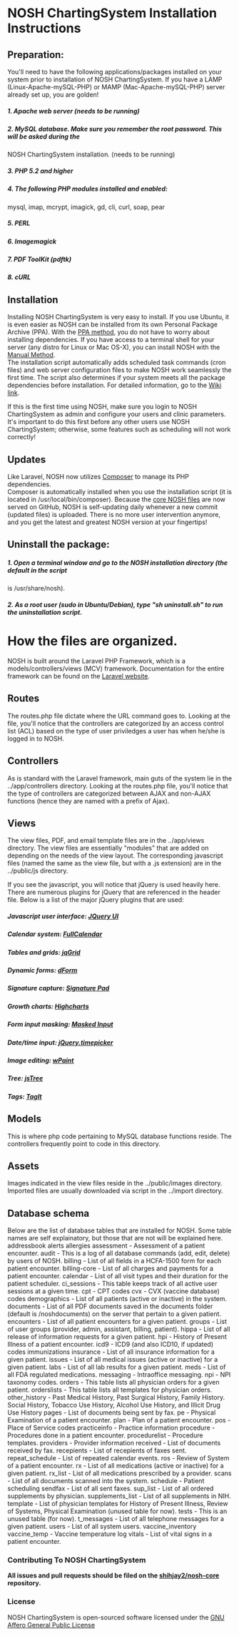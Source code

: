 # NOSH ChartingSystem Installation Instructions

## Preparation:
You'll need to have the following applications/packages installed on your system prior to installation
of NOSH ChartingSystem.  If you have a LAMP (Linux-Apache-mySQL-PHP) or MAMP (Mac-Apache-mySQL-PHP) server
already set up, you are golden!

##### 1. Apache web server (needs to be running)
##### 2. MySQL database.  Make sure you remember the root password.  This will be asked during the
NOSH ChartingSystem installation. (needs to be running)
##### 3. PHP 5.2 and higher
##### 4. The following PHP modules installed and enabled: 
mysql, imap, mcrypt, imagick, gd, cli, curl, soap, pear
##### 5. PERL
##### 6. Imagemagick
##### 7. PDF ToolKit (pdftk)
##### 8. cURL

## Installation
Installing NOSH ChartingSystem is very easy to install.  If you use Ubuntu, it is even easier as NOSH can be installed from its own 
Personal Package Archive (PPA).  With the [PPA method](https://github.com/shihjay2/nosh-cs/wiki/Installation#ubuntu-ppa), you do not 
have to worry about installing dependencies.  If you have access to a terminal shell for your server (any distro for Linux or 
Mac OS-X), you can install NOSH with the [Manual Method](https://github.com/shihjay2/nosh-cs/wiki/Installation#manual-method).  
The installation script automatically adds scheduled task commands (cron files) and web server configuration files to make NOSH 
work seamlessly the first time.  The script also determines if your system meets all the package dependencies before installation.
For detailed information, go to the [Wiki link](https://github.com/shihjay2/nosh-cs/wiki/Installation#ubuntu-ppa).

If this is the first time using NOSH, make sure you login to NOSH ChartingSystem as admin and configure your users and clinic 
parameters.  It's important to do this first before any other users use NOSH ChartingSystem; otherwise, 
some features such as scheduling will not work correctly!

## Updates
Like Laravel, NOSH now utilizes [Composer](http://getcomposer.org) to manage its PHP dependencies.  
Composer is automatically installed when you use the installation script (it is located in /usr/local/bin/composer).
Because the [core NOSH files](https://github.com/shihjay2/nosh-core/) are now served on GitHub, NOSH is self-updating daily
whenever a new commit (updated files) is uploaded.  There is no more user intervention anymore, and you get the latest and greatest 
NOSH version at your fingertips!

## Uninstall the package:
##### 1. Open a terminal window and go to the NOSH installation directory (the default in the script
is /usr/share/nosh).
##### 2. As a root user (sudo in Ubuntu/Debian), type "sh uninstall.sh" to run the uninstallation script.

# How the files are organized.

NOSH is built around the Laravel PHP Framework, which is a models/controllers/views (MCV) framework.
Documentation for the entire framework can be found on the [Laravel website](http://laravel.com/docs).

## Routes
The routes.php file dictate where the URL command goes to.  Looking at the file, you'll notice that the controllers are
categorized by an access control list (ACL) based on the type of user priviledges a user has when he/she is logged in to NOSH.

## Controllers
As is standard with the Laravel framework, main guts of the system lie in the ../app/controllers directory.  Looking at the
routes.php file, you'll notice that the type of controllers are categorized between AJAX and non-AJAX functions (hence they 
are named with a prefix of Ajax).

## Views
The view files, PDF, and email template files are in the ../app/views directory.  The view files are essentially "modules" that
are added on depending on the needs of the view layout.
The corresponding javascript files (named the same as the view file, but with a .js extension) are in the ../public/js directory.

If you see the javascript, you will notice that jQuery is used heavily here.  There are numerous plugins for jQuery that are 
referenced in the header file.  Below is a list of the major jQuery plugins that are used:
##### Javascript user interface: [JQuery UI](http://jqueryui.com/)
##### Calendar system: [FullCalendar](http://fullcalendar.io)
##### Tables and grids: [jqGrid](http://www.trirand.com/blog)
##### Dynamic forms: [dForm](https://github.com/daffl/jquery.dform)
##### Signature capture: [Signature Pad](http://thomasjbradley.ca/lab/signature-pad)
##### Growth charts: [Highcharts](http://www.highcharts.com)
##### Form input masking: [Masked Input](https://github.com/digitalBush/jquery.maskedinput)
##### Date/time input: [jQuery.timepicker](http://jonthornton.github.io/jquery-timepicker)
##### Image editing: [wPaint](http://wpaint.websanova.com)
##### Tree: [jsTree](http://www.jstree.com)
##### Tags: [TagIt](https://github.com/hailwood/jQuery-Tagit)

## Models
This is where php code pertaining to MySQL database functions reside.  The controllers frequently point to code in this 
directory.

## Assets
Images indicated in the view files reside in the ../public/images directory.
Imported files are usually downloaded via script in the ../import directory.

## Database schema
Below are the list of database tables that are installed for NOSH.  Some table names are self explainatory, but those that are not
will be explained here.
	addressbook
	alerts
	allergies
	assessment - Assessment of a patient encounter.
	audit - This is a log of all database commands (add, edit, delete) by users of NOSH.
	billing - List of all fields in a HCFA-1500 form for each patient encounter.
	billing-core - List of all charges and payments for a patient encounter.
	calendar - List of all visit types and their duration for the patient scheduler.
	ci_sessions - This table keeps track of all active user sessions at a given time.
	cpt - CPT codes
	cvx - CVX (vaccine database) codes
	demographics - List of all patients (active or inactive) in the system.
	documents - List of all PDF documents saved in the documents folder (default is /noshdocuments) on the server that pertain to a
		given patient.
	encounters - List of all patient encounters for a given patient.
	groups - List of user groups (provider, admin, assistant, billing, patient).
	hippa - List of all release of information requests for a given patient.
	hpi - History of Present Illness of a patient encounter.
	icd9 - ICD9 (and also ICD10, if updated) codes
	immunizations
	insurance - List of all insurance information for a given patient.
	issues - List of all medical issues (active or inactive) for a given patient.
	labs - List of all lab results for a given patient.
	meds - List of all FDA regulated medications.
	messaging - Intraoffice messaging.
	npi - NPI taxonomy codes.
	orders - This table lists all physician orders for a given patient.
	orderslists - This table lists all templates for physician orders.
	other_history - Past Medical History, Past Surgical History, Family History. Social History, Tobacco Use History, Alcohol Use 
		History, and Illicit Drug Use History
	pages - List of documents being sent by fax.
	pe - Physical Examination of a patient encounter.
	plan - Plan of a patient encounter.
	pos - Place of Service codes
	practiceinfo - Practice information
	procedure - Procedures done in a patient encounter.
	procedurelist - Procedure templates.
	providers - Provider information
	received - List of documents received by fax.
	recepients - List of recepients of faxes sent.
	repeat_schedule - List of repeated calendar events.
	ros - Review of System of a patient encounter.
	rx - List of all medications (active or inactive) for a given patient.
	rx_list - List of all medications prescribed by a provider.
	scans - List of all documents scanned into the system.
	schedule - Patient scheduling
	sendfax - List of all sent faxes.
	sup_list - List of all ordered supplements by physician.
	supplements_list - List of all supplements in NIH.
	template - List of physician templates for History of Present Illness, Review of Systems, Physical Examination (unused table for 
		now).
	tests - This is an unused table (for now).
	t_messages - List of all telephone messages for a given patient.
	users - List of all system users.
	vaccine_inventory
	vaccine_temp - Vaccine temperature log
	vitals - List of vital signs in a patient encounter.

### Contributing To NOSH ChartingSystem

**All issues and pull requests should be filed on the [shihjay2/nosh-core](http://github.com/shihjay2/nosh-core) repository.**

### License

NOSH ChartingSystem is open-sourced software licensed under the [GNU Affero General Public License](http://www.gnu.org/licenses/)
